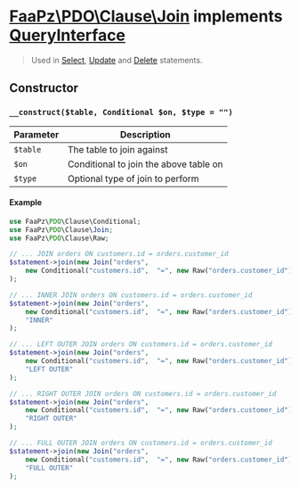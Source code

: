 # [FaaPz\PDO\Clause\Join](../../src/Clause/Join.php) implements [QueryInterface](../QueryInterface.md)

> Used in [Select](../Statement/SELECT.md), [Update](../Statement/Update.md) and [Delete](../Statement/Delete.md) statements.

## Constructor

### `__construct($table, Conditional $on, $type = "")`

Parameter     | Description
------------- | -----------------------------------------
`$table`      | The table to join against
`$on`         | Conditional to join the above table on
`$type`       | Optional type of join to perform

#### Example

```php
use FaaPz\PDO\Clause\Conditional;
use FaaPz\PDO\Clause\Join;
use FaaPz\PDO\Clause\Raw;

// ... JOIN orders ON customers.id = orders.customer_id
$statement->join(new Join("orders",
    new Conditional("customers.id",  "=", new Raw("orders.customer_id"))
);

// ... INNER JOIN orders ON customers.id = orders.customer_id
$statement->join(new Join("orders",
    new Conditional("customers.id",  "=", new Raw("orders.customer_id")),
    "INNER"
);

// ... LEFT OUTER JOIN orders ON customers.id = orders.customer_id
$statement->join(new Join("orders",
    new Conditional("customers.id",  "=", new Raw("orders.customer_id")),
    "LEFT OUTER"
);

// ... RIGHT OUTER JOIN orders ON customers.id = orders.customer_id
$statement->join(new Join("orders",
    new Conditional("customers.id",  "=", new Raw("orders.customer_id")),
    "RIGHT OUTER"
);

// ... FULL OUTER JOIN orders ON customers.id = orders.customer_id
$statement->join(new Join("orders",
    new Conditional("customers.id",  "=", new Raw("orders.customer_id")),
    "FULL OUTER"
);
```
